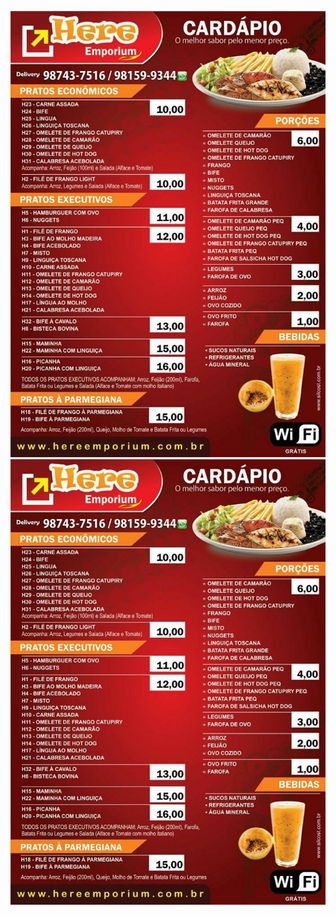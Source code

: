 ![Image](https://github.com/qrmenuservices/aspetrobar/blob/gh-pages/imagem1.jpg?raw=true)
![Image](https://github.com/qrmenuservices/aspetrobar/blob/gh-pages/imagem2.jpg?raw=true)
